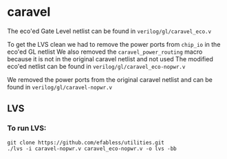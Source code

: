# caravel
The eco'ed Gate Level netlist can be found in `verilog/gl/caravel_eco.v`

To get the LVS clean we had to remove the power ports from `chip_io` in the eco'ed GL netlist
We also removed the `caravel_power_routing` macro because it is not in the original caravel netlist and not used
The modified eco'ed netlist can be found in `verilog/gl/caravel_eco-nopwr.v`

We removed the power ports from the original caravel netlist and can be found in `verilog/gl/caravel-nopwr.v`

## LVS
### To run LVS:

```
git clone https://github.com/efabless/utilities.git
./lvs -i caravel-nopwr.v caravel_eco-nopwr.v -o lvs -bb
```


